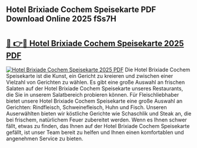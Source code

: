 ## Hotel Brixiade Cochem Speisekarte PDF Download Online 2025 fSs7H

# <h2><a href="http://gc94l89.nevu.top/?p=Hotel+Brixiade+Cochem+Speisekarte">🔗 👉🔴 Hotel Brixiade Cochem Speisekarte 2025 PDF</a></h2>

[![Hotel Brixiade Cochem Speisekarte 2025 PDF](https://i.imgur.com/dBaPXMq.png)](http://gc94l89.nevu.top/?p=Hotel+Brixiade+Cochem+Speisekarte)
Die Hotel Brixiade Cochem Speisekarte ist die Kunst, ein Gericht zu kreieren und zwischen einer Vielzahl von Gerichten zu wählen. Es gibt eine große Auswahl an frischen Salaten auf der Hotel Brixiade Cochem Speisekarte unseres Restaurants, die Sie in unserem Salatbereich probieren können. Für Fleischliebhaber bietet unsere Hotel Brixiade Cochem Speisekarte eine große Auswahl an Gerichten: Rindfleisch, Schweinefleisch, Huhn und Fisch. Unseren Auserwählten bieten wir köstliche Gerichte wie Schaschlik und Steak an, die bei frischem, natürlichem Feuer zubereitet werden. Wenn es Ihnen schwer fällt, etwas zu finden, das Ihnen auf der Hotel Brixiade Cochem Speisekarte gefällt, ist unser Team bereit zu helfen und Ihnen einen komfortablen und angenehmen Service zu bieten.
